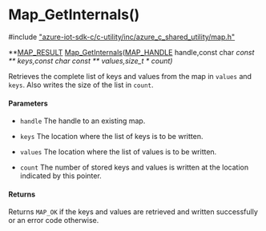 # Map_GetInternals()

\#include ["azure-iot-sdk-c/c-utility/inc/azure_c_shared_utility/map.h"](../iot-c-ref-map-h.md)  

**[MAP_RESULT](#map_8h_1ad7dca46cbca14e08e0561d21ca68324e) [Map_GetInternals](#map_8h_1ac97e499fa2f9b6830679e519185cd260)([MAP_HANDLE](#map_8h_1aaa6ea96fbf2e858b6b2cfe4c7fe31a46) handle,const char *const ** keys,const char *const ** values,size_t * count)**

Retrieves the complete list of keys and values from the map in `values` and `keys`. Also writes the size of the list in `count`.

#### Parameters
* `handle` The handle to an existing map. 

* `keys` The location where the list of keys is to be written. 

* `values` The location where the list of values is to be written. 

* `count` The number of stored keys and values is written at the location indicated by this pointer.

#### Returns
Returns `MAP_OK` if the keys and values are retrieved and written successfully or an error code otherwise.

